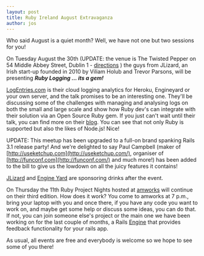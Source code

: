 ```yaml
---
layout: post
title: Ruby Ireland August Extravaganza
author: jos
---
```


Who said August is a quiet month? Well, we have not one but two sessions for you!

On Tuesday August the 30th (UPDATE: the venue is The Twisted Pepper on 54 Middle Abbey Street, Dublin 1 - [directions](http://maps.google.co.uk/maps?f=q&hl=en&q=54+Middle+Abbey+St,+Dublin+1,+Republic+of+Ireland&sll=53.355162,-6.258173&sspn=0.073579,0.154495&ie=UTF8&cd=1&s=AARTsJpYu-qcCN380rct49FG7MRkPowDbw&source=embed&ei=G9KXSr25EcPMjAf6j6WBCg&sig2=XjUIDxlHKGdYXTv69hvpIw&geocode=FeUGLgMdp3Gg_w&li=lmd&cid=5397400875199313804) ) the guys from JLizard, an Irish start-up founded in 2010 by Viliam Holub and Trevor Parsons, will be presenting _**Ruby Logging ... its a gem!**_

[LogEntries.com](https://logentries.com) is their cloud logging analytics for Heroku, Engineyard or your own server, and the talk promises to be an interesting one.
They'll be discussing some of the challenges with managing and analysing logs on both the small and large scale and show how Ruby dev's can integrate with their solution via an Open Source Ruby gem.
If you just can't wait until their talk, you can find more on their [blog](https://logentries.com/blog). You can see that not only Ruby is supported but also the likes of Node.js! Nice!

UPDATE: This meetup has been upgraded to a full-on brand spanking  Rails 3.1 release party! And we're delighted to say Paul Campbell (maker  of [http://useketchup.com](http://useketchup.com/), organiser of [http://funconf.com](http://funconf.com/) and much more!) has been added to the bill to give us the lowdown on all the juicy features it contains!

[JLizard](https://logentries.com/) and [Engine Yard](http://www.engineyard.com/) are sponsoring drinks after the event.

On Thursday the 11th Ruby Project Nights hosted at [amworks](http://amworks.ie) will continue on their third edition. How does it work? You come to amworks at 7 p.m., bring your laptop with you and once there, if you have any code you want to work on, and maybe get some help or discuss some ideas, you can do that. If not, you can join someone else's project or the main one we have been working on for the last couple of months, a Rails [Engine](http://edgeapi.rubyonrails.org/classes/Rails/Engine.html) that provides feedback functionality for your rails app.

As usual, all events are free and everybody is welcome so we hope to see some of you there!
